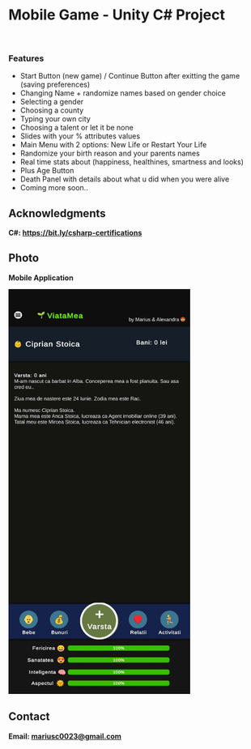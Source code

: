<h1>Mobile Game - Unity C# Project</h1>
<br>
<h3>Features</h3>
<ul>
    <li>Start Button (new game) / Continue Button after exitting the game (saving preferences)</li>
    <li>Changing Name + randomize names based on gender choice</li>
    <li>Selecting a gender</li>
    <li>Choosing a county</li>
    <li>Typing your own city</li>
    <li>Choosing a talent or let it be none</li>
    <li>Slides with your % attributes values</li>
    <li>Main Menu with 2 options: New Life or Restart Your Life</li>
    <li>Randomize your birth reason and your parents names</li>
    <li>Real time stats about (happiness, healthines, smartness and looks) </li>
    <li>Plus Age Button</li>
    <li>Death Panel with details about what u did when you were alive</li>
    <li>Coming more soon..</li>
</ul>

<h2>Acknowledgments</h2>

<b> C#: https://bit.ly/csharp-certifications<b>
<br>


<h2>Photo</h2>
<p>Mobile Application</p>
<img src="image1.jpg" with="400" height="800">
<br>

<h2>Contact</h2>

<b> Email: mariusc0023@gmail.com </b>
